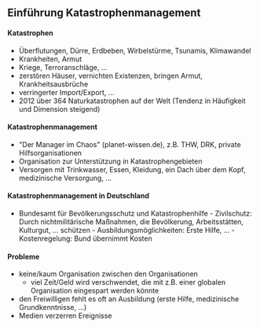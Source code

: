 ## Einführung Katastrophenmanagement ##


#### Katastrophen ####

- Überflutungen, Dürre, Erdbeben, Wirbelstürme, Tsunamis, Klimawandel
- Krankheiten, Armut
- Kriege, Terroranschläge, ...
- zerstören Häuser, vernichten Existenzen, bringen Armut, Krankheitsausbrüche 
- verringerter Import/Export, ...
- 2012 über 364 Naturkatastrophen auf der Welt (Tendenz in Häufigkeit und Dimension steigend)

#### Katastrophenmanagement ####

- "Der Manager im Chaos" (planet-wissen.de), z.B. THW, DRK, private Hilfsorganisationen
- Organisation zur Unterstützung in Katastrophengebieten
- Versorgen mit Trinkwasser, Essen, Kleidung, ein Dach über dem Kopf, medizinische Versorgung, ...

#### Katastrophenmanagement in Deutschland ####

- Bundesamt für Bevölkerungsschutz und Katastrophenhilfe
      - Zivilschutz: Durch nichtmilitärische Maßnahmen, die Bevölkerung, Arbeitsstätten, Kulturgut, ... schützen
      - Ausbildungsmöglichkeiten: Erste Hilfe, ...
      - Kostenregelung: Bund übernimmt Kosten

#### Probleme ####

- keine/kaum Organisation zwischen den Organisationen
     - viel Zeit/Geld wird verschwendet, die mit z.B. einer globalen Organisation eingespart werden könnte
- den Freiwilligen fehlt es oft an Ausbildung (erste Hilfe, medizinische Grundkenntnisse, ...)
- Medien verzerren Ereignisse
